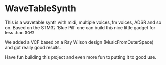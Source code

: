 # WaveTableSynth
This is a wavetable synth with midi, multiple voices, fm voices, ADSR and so on.
Based on the STM32 'Blue Pill' one can build this nice little gadget for less than 50€!

We added a VCF based on a Ray Wilson design (MusicFromOuterSpace) and got really good results.

Have fun building this project and even more fun to putting it to good use.


